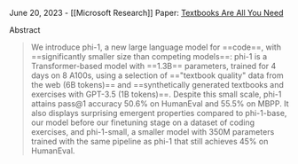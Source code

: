 June 20, 2023 - [[Microsoft Research]]
Paper: [Textbooks Are All You Need](https://arxiv.org/abs/2306.11644) 

Abstract
> We introduce phi-1, a new large language model for ==code==, with ==significantly smaller size than competing models==: phi-1 is a Transformer-based model with ==1.3B== parameters, trained for 4 days on 8 A100s, using a selection of =="textbook quality" data from the web (6B tokens)== and ==synthetically generated textbooks and exercises with GPT-3.5 (1B tokens)==. Despite this small scale, phi-1 attains pass@1 accuracy 50.6% on HumanEval and 55.5% on MBPP. It also displays surprising emergent properties compared to phi-1-base, our model before our finetuning stage on a dataset of coding exercises, and phi-1-small, a smaller model with 350M parameters trained with the same pipeline as phi-1 that still achieves 45% on HumanEval.